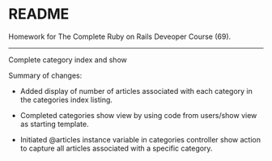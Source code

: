 # README

Homework for The Complete Ruby on Rails Deveoper Course (69).

-----------

Complete category index and show

Summary of changes:

- Added display of number of articles associated with each category in the categories index listing.

- Completed categories show view by using code from users/show view as starting template.

- Initiated @articles instance variable in categories controller show action to capture all articles associated with a specific category.
